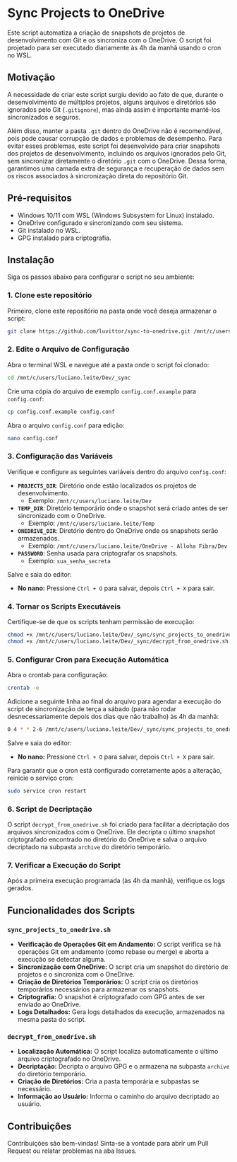 # Sync Projects to OneDrive

Este script automatiza a criação de snapshots de projetos de desenvolvimento com Git e os sincroniza com o OneDrive. O script foi projetado para ser executado diariamente às 4h da manhã usando o cron no WSL.

## Motivação

A necessidade de criar este script surgiu devido ao fato de que, durante o desenvolvimento de múltiplos projetos, alguns arquivos e diretórios são ignorados pelo Git (`.gitignore`), mas ainda assim é importante mantê-los sincronizados e seguros.

Além disso, manter a pasta `.git` dentro do OneDrive não é recomendável, pois pode causar corrupção de dados e problemas de desempenho. Para evitar esses problemas, este script foi desenvolvido para criar snapshots dos projetos de desenvolvimento, incluindo os arquivos ignorados pelo Git, sem sincronizar diretamente o diretório `.git` com o OneDrive. Dessa forma, garantimos uma camada extra de segurança e recuperação de dados sem os riscos associados à sincronização direta do repositório Git.

## Pré-requisitos

- Windows 10/11 com WSL (Windows Subsystem for Linux) instalado.
- OneDrive configurado e sincronizando com seu sistema.
- Git instalado no WSL.
- GPG instalado para criptografia.

## Instalação

Siga os passos abaixo para configurar o script no seu ambiente:

### 1. Clone este repositório

Primeiro, clone este repositório na pasta onde você deseja armazenar o script:

```bash
git clone https://github.com/luvittor/sync-to-onedrive.git /mnt/c/users/luciano.leite/Dev/_sync
```

### 2. Edite o Arquivo de Configuração

Abra o terminal WSL e navegue até a pasta onde o script foi clonado:

```bash
cd /mnt/c/users/luciano.leite/Dev/_sync
```

Crie uma cópia do arquivo de exemplo `config.conf.example` para `config.conf`:

```bash
cp config.conf.example config.conf
```

Abra o arquivo `config.conf` para edição:

```bash
nano config.conf
```

### 3. Configuração das Variáveis

Verifique e configure as seguintes variáveis dentro do arquivo `config.conf`:

- **`PROJECTS_DIR`**: Diretório onde estão localizados os projetos de desenvolvimento.
  - Exemplo: `/mnt/c/users/luciano.leite/Dev`
- **`TEMP_DIR`**: Diretório temporário onde o snapshot será criado antes de ser sincronizado com o OneDrive.
  - Exemplo: `/mnt/c/users/luciano.leite/Temp`
- **`ONEDRIVE_DIR`**: Diretório dentro do OneDrive onde os snapshots serão armazenados.
  - Exemplo: `/mnt/c/users/luciano.leite/OneDrive - Alloha Fibra/Dev`
- **`PASSWORD`**: Senha usada para criptografar os snapshots.
  - Exemplo: `sua_senha_secreta`

Salve e saia do editor:
- **No nano:** Pressione `Ctrl + O` para salvar, depois `Ctrl + X` para sair.

### 4. Tornar os Scripts Executáveis

Certifique-se de que os scripts tenham permissão de execução:

```bash
chmod +x /mnt/c/users/luciano.leite/Dev/_sync/sync_projects_to_onedrive.sh
chmod +x /mnt/c/users/luciano.leite/Dev/_sync/decrypt_from_onedrive.sh
```

### 5. Configurar Cron para Execução Automática

Abra o crontab para configuração:

```bash
crontab -e
```

Adicione a seguinte linha ao final do arquivo para agendar a execução do script de sincronização de terça a sábado (para não rodar desnecessariamente depois dos dias que não trabalho) às 4h da manhã:

```bash
0 4 * * 2-6 /mnt/c/users/luciano.leite/Dev/_sync/sync_projects_to_onedrive.sh >> /mnt/c/users/luciano.leite/Dev/_sync/cron_output.log 2>&1
```

Salve e saia do editor:
- **No nano:** Pressione `Ctrl + O` para salvar, depois `Ctrl + X` para sair.

Para garantir que o cron está configurado corretamente após a alteração, reinicie o serviço cron:

```bash
sudo service cron restart
```

### 6. Script de Decriptação

O script `decrypt_from_onedrive.sh` foi criado para facilitar a decriptação dos arquivos sincronizados com o OneDrive. Ele decripta o último snapshot criptografado encontrado no diretório do OneDrive e salva o arquivo decriptado na subpasta `archive` do diretório temporário.

### 7. Verificar a Execução do Script

Após a primeira execução programada (às 4h da manhã), verifique os logs gerados.

## Funcionalidades dos Scripts

### `sync_projects_to_onedrive.sh`

- **Verificação de Operações Git em Andamento:** O script verifica se há operações Git em andamento (como rebase ou merge) e aborta a execução se detectar alguma.
- **Sincronização com OneDrive:** O script cria um snapshot do diretório de projetos e o sincroniza com o OneDrive.
- **Criação de Diretórios Temporários:** O script cria os diretórios temporários necessários para armazenar os snapshots.
- **Criptografia:** O snapshot é criptografado com GPG antes de ser enviado ao OneDrive.
- **Logs Detalhados:** Gera logs detalhados da execução, armazenados na mesma pasta do script.

### `decrypt_from_onedrive.sh`

- **Localização Automática:** O script localiza automaticamente o último arquivo criptografado no OneDrive.
- **Decriptação:** Decripta o arquivo GPG e o armazena na subpasta `archive` do diretório temporário.
- **Criação de Diretórios:** Cria a pasta temporária e subpastas se necessário.
- **Informação ao Usuário:** Informa o caminho do arquivo decriptado ao usuário.

## Contribuições

Contribuições são bem-vindas! Sinta-se à vontade para abrir um Pull Request ou relatar problemas na aba Issues.
